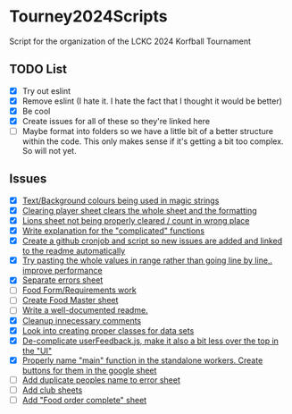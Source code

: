 # Tourney2024Scripts
 Script for the organization of the LCKC 2024 Korfball Tournament

## TODO List

- [x] Try out eslint
- [x] Remove eslint (I hate it. I hate the fact that I thought it would be better)
- [x] Be cool
- [x] Create issues for all of these so they're linked here
- [ ] Maybe format into folders so we have a little bit of a better structure within the code. This only makes sense if it's getting a bit too complex. So will not yet.

## Issues

- [x] [Text/Background colours being used in magic strings](https://github.com/LuciooF/Tourney2024Scripts/issues/1)
- [x] [Clearing player sheet clears the whole sheet and the formatting](https://github.com/LuciooF/Tourney2024Scripts/issues/2)
- [x] [Lions sheet not being properly cleared / count in wrong place](https://github.com/LuciooF/Tourney2024Scripts/issues/3)
- [x] [Write explanation for the "complicated" functions](https://github.com/LuciooF/Tourney2024Scripts/issues/7)
- [x] [Create a github cronjob and script so new issues are added and linked to the readme automatically](https://github.com/LuciooF/Tourney2024Scripts/issues/10)
- [x] [Try pasting the whole values in range rather than going line by line,. improve performance](https://github.com/LuciooF/Tourney2024Scripts/issues/13)
- [x] [Separate errors sheet ](https://github.com/LuciooF/Tourney2024Scripts/issues/17)
- [ ] [Food Form/Requirements work](https://github.com/LuciooF/Tourney2024Scripts/issues/4)
- [ ] [Create Food Master sheet](https://github.com/LuciooF/Tourney2024Scripts/issues/5)
- [ ] [Write a well-documented readme.](https://github.com/LuciooF/Tourney2024Scripts/issues/6)
- [x] [Cleanup innecessary comments](https://github.com/LuciooF/Tourney2024Scripts/issues/8)
- [x] [Look into creating proper classes for data sets](https://github.com/LuciooF/Tourney2024Scripts/issues/9)
- [x] [De-complicate userFeedback.js, make it also a bit less over the top in the "UI"](https://github.com/LuciooF/Tourney2024Scripts/issues/11)
- [x] [Properly name "main" function in the standalone workers. Create buttons for them in the google sheet](https://github.com/LuciooF/Tourney2024Scripts/issues/12)
- [ ] [Add duplicate peoples name to error sheet](https://github.com/LuciooF/Tourney2024Scripts/issues/14)
- [ ] [Add club sheets](https://github.com/LuciooF/Tourney2024Scripts/issues/15)
- [ ] [Add "Food order complete" sheet](https://github.com/LuciooF/Tourney2024Scripts/issues/16)